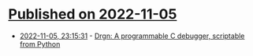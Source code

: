 # [Published on 2022-11-05](index.md)

* [2022-11-05, 23:15:31](https://news.ycombinator.com/item?id=33486962) - [Drgn: A programmable C debugger, scriptable from Python](https://github.com/osandov/drgn)
